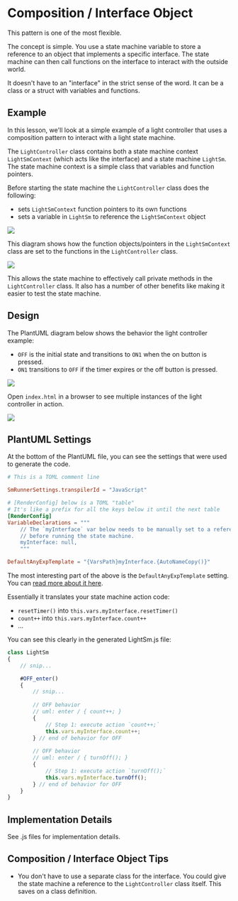 # Composition / Interface Object
This pattern is one of the most flexible.

The concept is simple. You use a state machine variable to store a reference to an object that implements a specific interface. The state machine can then call functions on the interface to interact with the outside world.

It doesn't have to an "interface" in the strict sense of the word. It can be a class or a struct with variables and functions.

## Example
In this lesson, we'll look at a simple example of a light controller that uses a composition pattern to interact with a light state machine.

The `LightController` class contains both a state machine context `LightSmContext` (which acts like the interface) and a state machine `LightSm`. The state machine context is a simple class that variables and function pointers.

Before starting the state machine the `LightController` class does the following:
* sets `LightSmContext` function pointers to its own functions
* sets a variable in `LightSm` to reference the `LightSmContext` object

![](docs/2024-07-16-18-17-34.png)

<!--
mermaid diagram link: https://mermaid.live/edit#pako:eNqVk01vgzAMhv8K8mmTaAX0g8Jhl623TZ3UnSakKiOmRIMEJaFqV_HfF6C0W6Galksivw_2G8ccIRYUIYQ4I0o9MbKVJI94xC2zmpj1zLapfhRcS5FlKK1jK9arkGxHNLbIOq8h3Gtro7rjTbRmujKNXH5kLLbKghro7r4npITTDFf8VaJSt_Uk6QOnwhtdSr7it6UkGdRMPtRvLEc5KDPVaMt9wSTSDqkGWnjpz7mDjGsrFiU_9-naY8_YkJv_WLjU3hFpsiUokcdoaWGM_HoyylRBdJwud8h1L-n1UIxGD1e3_JP7ARhf_QRgg7lVThg149nYjkCnmGMEoTlSIj8jiHhluHZslpRpISFMSKbQBlJqsT7wGEItS-yg04h3QWy-eTn9A_VmQ0E4hEfYQzid-uOFN5-5jhf4ge_bcDDB2XhqApPAmXuB4_pBZcOXECalMw5cz1m4rmfUxcSfz5pk743Y1pOi3KYni9U3PJkaKw
 -->

This diagram shows how the function objects/pointers in the `LightSmContext` class are set to the functions in the `LightController` class.

![](docs/2024-07-16-18-20-05.png)

This allows the state machine to effectively call private methods in the `LightController` class. It also has a number of other benefits like making it easier to test the state machine.

## Design
The PlantUML diagram below shows the behavior the light controller example:

* `OFF` is the initial state and transitions to `ON1` when the on button is pressed.
* `ON1` transitions to `OFF` if the timer expires or the off button is pressed.

![](docs/2024-07-16-18-22-47.png)

Open `index.html` in a browser to see multiple instances of the light controller in action.

![](docs/light-bulbs.gif)


## PlantUML Settings
At the bottom of the PlantUML file, you can see the settings that were used to generate the code.

```toml
# This is a TOML comment line

SmRunnerSettings.transpilerId = "JavaScript"

# [RenderConfig] below is a TOML "table"
# It's like a prefix for all the keys below it until the next table
[RenderConfig]
VariableDeclarations = """
    // The `myInterface` var below needs to be manually set to a reference of LightSmContext
    // before running the state machine.
    myInterface: null,
    """

DefaultAnyExpTemplate = "{VarsPath}myInterface.{AutoNameCopy()}"
```

The most interesting part of the above is the `DefaultAnyExpTemplate` setting. You can [read more about it here](https://github.com/StateSmith/StateSmith/blob/main/docs/settings.md#renderconfigdefaultanyexptemplate).

Essentially it translates your state machine action code:
* `resetTimer()` into `this.vars.myInterface.resetTimer()`
* `count++` into `this.vars.myInterface.count++`
* ...

You can see this clearly in the generated LightSm.js file:

```javascript
class LightSm
{
    // snip...

    #OFF_enter()
    {
        // snip...
        
        // OFF behavior
        // uml: enter / { count++; }
        {
            // Step 1: execute action `count++;`
            this.vars.myInterface.count++;
        } // end of behavior for OFF
        
        // OFF behavior
        // uml: enter / { turnOff(); }
        {
            // Step 1: execute action `turnOff();`
            this.vars.myInterface.turnOff();
        } // end of behavior for OFF
    }
}
```

## Implementation Details
See .js files for implementation details.

## Composition / Interface Object Tips
* You don't have to use a separate class for the interface. You could give the state machine a reference to the `LightController` class itself. This saves on a class definition.
